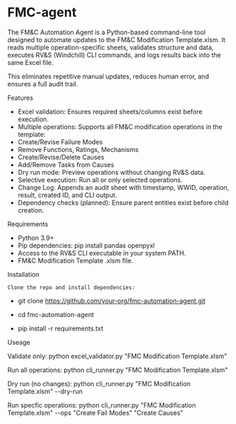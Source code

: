 # FMC-agent
The FM&C Automation Agent is a Python-based command-line tool designed to automate updates to the FM&C Modification Template.xlsm.
It reads multiple operation-specific sheets, validates structure and data, executes RV&S (Windchill) CLI commands, and logs results back into the same Excel file.

This eliminates repetitive manual updates, reduces human error, and ensures a full audit trail.

Features
- Excel validation: Ensures required sheets/columns exist before execution.
- Multiple operations: Supports all FM&C modification operations in the template:
- Create/Revise Failure Modes
- Remove Functions, Ratings, Mechanisms
- Create/Revise/Delete Causes
- Add/Remove Tasks from Causes
- Dry run mode: Preview operations without changing RV&S data.
- Selective execution: Run all or only selected operations.
- Change Log: Appends an audit sheet with timestamp, WWID, operation, result, created ID, and CLI output.
- Dependency checks (planned): Ensure parent entities exist before child creation.


Requirements

- Python 3.9+
- Pip dependencies:
    pip install pandas openpyxl
- Access to the RV&S CLI executable in your system PATH.
- FM&C Modification Template .xlsm file.

Installation

    Clone the repo and install dependencies:

  - git clone https://github.com/your-org/fmc-automation-agent.git
  
  - cd fmc-automation-agent
  
  - pip install -r requirements.txt
  

Useage

Validate only:
    python excel_validator.py "FMC Modification Template.xlsm"
    
Run all operations:
    python cli_runner.py "FMC Modification Template.xlsm"
    
Dry run (no changes):
    python cli_runner.py "FMC Modification Template.xlsm" --dry-run
    
Run specfic operations:
    python cli_runner.py "FMC Modification Template.xlsm" --ops "Create Fail Modes" "Create Causes"

